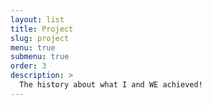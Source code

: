 ```yaml
---
layout: list
title: Project
slug: project
menu: true
submenu: true
order: 3
description: >
  The history about what I and WE achieved!
---
```

